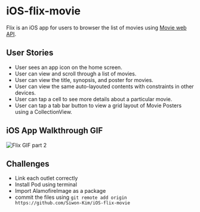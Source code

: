 # iOS-flix-movie
Flix is an iOS app for users to browser the list of movies using [Movie web API](https://developers.themoviedb.org/3/movies/get-now-playing).

## User Stories
* User sees an app icon on the home screen.
* User can view and scroll through a list of movies.
* User can view the title, synopsis, and poster for movies.
* User can view the same auto-layouted contents with constraints in other devices.
* User can tap a cell to see more details about a particular movie.
* User can tap a tab bar button to view a grid layout of Movie Posters using a CollectionView.

## iOS App Walkthrough GIF
![Flix GIF part 2](https://github.com/Siwon-Kim/iOS-flix-movie/blob/main/iOS-flix-part2.gif)

## Challenges
* Link each outlet correctly
* Install Pod using terminal 
* Import AlamofireImage as a package
* commit the files using `git remote add origin https://github.com/Siwon-Kim/iOS-flix-movie`
